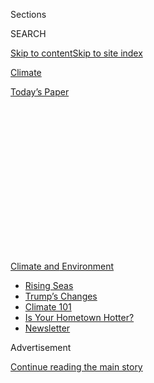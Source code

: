 <div id="app">

<div>

<div>

<div>

<div class="NYTAppHideMasthead css-1q2w90k e1suatyy0">

<div class="section css-ui9rw0 e1suatyy2">

<div class="css-eph4ug er09x8g0">

<div class="css-6n7j50">

</div>

<span class="css-1dv1kvn">Sections</span>

<div class="css-10488qs">

<span class="css-1dv1kvn">SEARCH</span>

</div>

[Skip to content](#site-content)[Skip to site
index](#site-index)

</div>

<div id="masthead-section-label" class="css-1wr3we4 eaxe0e00">

[Climate](https://www.nytimes.com/section/climate)

</div>

<div class="css-10698na e1huz5gh0">

</div>

</div>

<div id="masthead-bar-one" class="section hasLinks css-15hmgas e1csuq9d3">

<div class="css-uqyvli e1csuq9d0">

</div>

<div class="css-1uqjmks e1csuq9d1">

</div>

<div class="css-9e9ivx">

[](https://myaccount.nytimes.com/auth/login?response_type=cookie&client_id=vi)

</div>

<div class="css-1bvtpon e1csuq9d2">

[Today’s
Paper](https://www.nytimes.com/section/todayspaper)

</div>

</div>

</div>

</div>

<div data-aria-hidden="false">

<div id="site-content" data-role="main">

<div>

<div class="css-1aor85t" style="opacity:0.000000001;z-index:-1;visibility:hidden">

<div class="css-1hqnpie">

<div class="css-epjblv">

<span class="css-17xtcya">[Climate](/section/climate)</span><span class="css-x15j1o">|</span><span class="css-fwqvlz">Climate
Change Fills Storms With More Rain, Analysis
Shows</span>

</div>

<div class="css-k008qs">

<div class="css-1iwv8en">

<span class="css-18z7m18"></span>

<div>

</div>

</div>

<span class="css-1n6z4y">https://nyti.ms/2LTn3fH</span>

<div class="css-1705lsu">

<div class="css-4xjgmj">

<div class="css-4skfbu" data-role="toolbar" data-aria-label="Social Media Share buttons, Save button, and Comments Panel with current comment count" data-testid="share-tools">

  - 
  - 
  - 
  - 
    
    <div class="css-6n7j50">
    
    </div>

  - 
  - 

</div>

</div>

</div>

</div>

</div>

</div>

<div id="NYT_TOP_BANNER_REGION" class="css-13pd83m">

<div>

<div id="styln-prism-menu-1591906231550" class="section interactive-content interactive-size-medium css-1edisqu">

<div class="css-17ih8de interactive-body">

<div id="scroll-container" class="css-1gj85ro">

[<span class="styln-title-wrap"><span class="css-1pje3qr">Climate
and</span><span class="css-1pje3qr">
Environment</span></span>](https://www.nytimes.com/section/climate?action=click&pgtype=Article&state=default&region=TOP_BANNER&context=storylines_menu)

  - [Rising
    Seas](https://www.nytimes.com/2020/07/30/climate/sea-level-inland-floods.html?action=click&pgtype=Article&state=default&region=TOP_BANNER&context=storylines_menu)
  - [Trump’s
    Changes](https://www.nytimes.com/interactive/2020/climate/trump-environment-rollbacks.html?action=click&pgtype=Article&state=default&region=TOP_BANNER&context=storylines_menu)
  - [Climate 101](https://www.nytimes.com/interactive/2020/04/19/climate/climate-crash-course-1.html?action=click&pgtype=Article&state=default&region=TOP_BANNER&context=storylines_menu)
  - [Is Your Hometown
    Hotter?](https://www.nytimes.com/interactive/2018/08/30/climate/how-much-hotter-is-your-hometown.html?action=click&pgtype=Article&state=default&region=TOP_BANNER&context=storylines_menu)
  - [Newsletter](https://www.nytimes.com/newsletters/climate-change?action=click&pgtype=Article&state=default&region=TOP_BANNER&context=storylines_menu)

</div>

</div>

</div>

</div>

</div>

<div id="top-wrapper" class="css-1sy8kpn">

<div id="top-slug" class="css-l9onyx">

Advertisement

</div>

[Continue reading the main
story](#after-top)

<div class="ad top-wrapper" style="text-align:center;height:100%;display:block;min-height:250px">

<div id="top" class="place-ad" data-position="top" data-size-key="top">

</div>

</div>

<div id="after-top">

</div>

</div>

<div>

<div id="sponsor-wrapper" class="css-1hyfx7x">

<div id="sponsor-slug" class="css-19vbshk">

Supported by

</div>

[Continue reading the main
story](#after-sponsor)

<div id="sponsor" class="ad sponsor-wrapper" style="text-align:center;height:100%;display:block">

</div>

<div id="after-sponsor">

</div>

</div>

<div class="css-186x18t">

</div>

<div class="css-1vkm6nb ehdk2mb0">

# Climate Change Fills Storms With More Rain, Analysis Shows

</div>

<div class="css-79elbk" data-testid="photoviewer-wrapper">

<div class="css-z3e15g" data-testid="photoviewer-wrapper-hidden">

</div>

<div class="css-1a48zt4 ehw59r15" data-testid="photoviewer-children">

![<span class="css-16f3y1r e13ogyst0" data-aria-hidden="true">A flooded
street in New Orleans on
Wednesday. </span><span class="css-cnj6d5 e1z0qqy90" itemprop="copyrightHolder"><span class="css-1ly73wi e1tej78p0">Credit...</span><span><span>Ryan
Pasternak</span></span></span>](https://static01.nyt.com/images/2019/07/12/climate/12cli-hurricane/merlin_157775076_c3e8db74-4a14-42da-9711-b9e49beef4b3-articleLarge.jpg?quality=75&auto=webp&disable=upscale)

</div>

</div>

<div class="css-18e8msd">

<div class="css-vp77d3 epjyd6m0">

<div class="css-hus3qt ey68jwv0" data-aria-hidden="true">

[![Kendra
Pierre-Louis](https://static01.nyt.com/images/2018/07/16/multimedia/author-kendra-pierre-louis/author-kendra-pierre-louis-thumbLarge.png
"Kendra Pierre-Louis")](https://www.nytimes.com/by/kendra-pierre-louis)

</div>

<div class="css-1baulvz">

By [<span class="css-1baulvz last-byline" itemprop="name">Kendra
Pierre-Louis</span>](https://www.nytimes.com/by/kendra-pierre-louis)

</div>

</div>

  - July 11,
    2019

  - 
    
    <div class="css-4xjgmj">
    
    <div class="css-d8bdto" data-role="toolbar" data-aria-label="Social Media Share buttons, Save button, and Comments Panel with current comment count" data-testid="share-tools">
    
      - 
      - 
      - 
      - 
        
        <div class="css-6n7j50">
        
        </div>
    
      - 
      - 
    
    </div>
    
    </div>

</div>

</div>

<div class="section meteredContent css-1r7ky0e" name="articleBody" itemprop="articleBody">

<div class="css-1fanzo5 StoryBodyCompanionColumn">

<div class="css-53u6y8">

When a tropical storm is approaching, its intensity or wind speed often
gets the bulk of the attention. But as [Tropical Storm Barry bore down
on the Gulf
Coast](https://www.nytimes.com/2019/07/11/us/hurricane-barry-tropical-storm-questions.html),
it was the water that the storm would bring with it that had weather
watchers worried.

The National Weather Service called for roughly 10 to 20 inches of rain
to fall from late [Thursday night through
Saturday](https://www.nytimes.com/2019/07/11/us/hurricane-barry-tropical-storm-questions.html).
The average rainfall for July in New Orleans, which is in the path of
the storm, is just under six inches.

And Tropical Storm Barry, which may become a Category 1 hurricane before
making landfall, will drop rain on already saturated land. On Wednesday,
the region was hit by severe thunderstorms, which dropped as much as
seven inches of rain according to [preliminary National Weather Service
data](https://w2.weather.gov/climate/getclimate.php?date=&wfo=lix&sid=LA&pil=RTPxx&recent=yes&specdate=2019-07-11+00%3A34%3A52).

“Climate change is in general increasing the frequency and intensity of
heavy rainfall storms,” said Andreas Prein, a project scientist with the
National Center for Atmospheric Research.

</div>

</div>

<div class="css-1fanzo5 StoryBodyCompanionColumn">

<div class="css-53u6y8">

This week’s rainfall came after the region experienced an extremely wet
spring, causing the region’s rivers to swell, and raising concerns that
the upcoming storm may overtop levees in New Orleans. “If you look at
the records, mostly it’s the water that kills most people,” Dr. Prein
said.

In an email interview, David Gochis, a hydrometerological scientist at
the National Center for Atmospheric Research, said that flooding of the
Mississippi River had left very little room to accommodate additional
water, and that the storm surge would inhibit river water from flowing
out to sea.

“The ingredients are there for a real catastrophe if the flood control
infrastructure simply gets overwhelmed,” he said.

</div>

</div>

<div>

</div>

<div class="css-1fanzo5 StoryBodyCompanionColumn">

<div class="css-53u6y8">

In recent years, researchers have found that hurricanes have lingered
longer, as Barry is expected to do, and dumped more rainfall — a sign of
climate change, said Christina Patricola, a research scientist at
Lawrence Berkeley National Laboratory, and a co-author of [a study that
found that climate
chang](https://www.nature.com/articles/s41586-018-0673-2)e is making
tropical cyclones wetter. (Tropical cyclones include both hurricanes and
tropical storms, which are hurricanes’ less speedier kin.)

</div>

</div>

<div class="css-1fanzo5 StoryBodyCompanionColumn">

<div class="css-53u6y8">

Researchers have been studying the effects of climate change on tropical
cyclones because those sorts of storms are driven by warm water. Water
in the gulf is 0.5 to 2 degrees Celsius warmer, according to Dr. Prein,
who said: “This is really increasing the likelihood of a hurricane to
form in this basin. And it will increase the intensity of the hurricane
as
well.”

<div id="NYT_MAIN_CONTENT_1_REGION" class="css-9tf9ac">

<div>

<div id="styln-prism-guide-1593610178459" class="section interactive-content interactive-size-medium css-1ftcdic">

<div class="css-17ih8de interactive-body">

<div id="prism-freeform-block-37356" class="css-19mumt8" data-role="complementary" data-storyline="Climate and Environment" data-truncated="false" tabindex="0">

<div class="css-a8d9oz">

<div>

[](https://www.nytimes.com/section/climate?action=click&pgtype=Article&state=default&region=MAIN_CONTENT_1&context=storylines_keepup)

### Climate and Environment ›

#### Keep Up on the Latest Climate News

Updated July 30, 2020

Here’s what you need to know about the latest climate change news this
week:

  -   - [Floods
        in](https://www.nytimes.com/2020/07/30/climate/bangladesh-floods.html?action=click&pgtype=Article&state=default&region=MAIN_CONTENT_1&context=storylines_keepup)[Bangladesh](https://www.nytimes.com/2020/07/30/climate/bangladesh-floods.html?action=click&pgtype=Article&state=default&region=MAIN_CONTENT_1&context=storylines_keepup)
        are punishing the people least responsible for climate change.
      - As climate change raises sea levels, [storm surges and high
        tides](https://www.nytimes.com/2020/07/30/climate/sea-level-inland-floods.html?action=click&pgtype=Article&state=default&region=MAIN_CONTENT_1&context=storylines_keepup)
        are likely to push farther inland.
      - The E.P.A. inspector general plans to investigate whether a
        rollback of fuel efficiency standards [violated government
        rules](https://www.nytimes.com/2020/07/27/climate/trump-fuel-efficiency-rule.html?action=click&pgtype=Article&state=default&region=MAIN_CONTENT_1&context=storylines_keepup).

<div id="styln-survey-component-37356" class="styln-survey-component">

</div>

</div>

</div>

</div>

</div>

</div>

</div>

</div>

Though storms can form at any time, the Atlantic hurricane season
stretches from June 1 through Nov. 30 because that is typically when the
Atlantic Ocean’s waters are warm enough to sustain storms. But t[he
oceans are now warmer than
ever](https://www.nytimes.com/2019/01/10/climate/ocean-warming-climate-change.html):
They have absorbed more than 90 percent of the heat caused by
human-released greenhouse gas emissions.

“We wanted to understand how climate change so far could have influenced
tropical cyclone events,” Dr. Patricola said about her study. “And then
the second part is to understand how future warming could influence
these events.”

The researchers used climate models to simulate how tropical cyclone
intensity, or wind speed, and rainfall would change if hurricanes like
Katrina, Irma and Maria had occurred absent climate change and under
future climate scenarios. They found that for all three storms, climate
change increased rainfall by up to 9 percent.

</div>

</div>

<div class="css-79elbk" data-testid="photoviewer-wrapper">

<div class="css-z3e15g" data-testid="photoviewer-wrapper-hidden">

</div>

<div class="css-1a48zt4 ehw59r15" data-testid="photoviewer-children">

![<span class="css-16f3y1r e13ogyst0" data-aria-hidden="true">A
satellite photo of Tropical Storm Barry in the Gulf of Mexico,
approaching the coast of Louisiana, on
Thursday. </span><span class="css-cnj6d5 e1z0qqy90" itemprop="copyrightHolder"><span class="css-1ly73wi e1tej78p0">Credit...</span><span>NASA/Reuters</span></span>](https://static01.nyt.com/images/2019/07/12/science/12cli-hurricane-3/merlin_157808871_9b9d8323-9d4a-449f-8e38-7b59e92a7fe2-articleLarge.jpg?quality=75&auto=webp&disable=upscale)

</div>

</div>

<div class="css-1fanzo5 StoryBodyCompanionColumn">

<div class="css-53u6y8">

This study is not the first to find that climate change is causing
tropical cyclones to have more rainfall. Studies on Hurricane Harvey
found that climate change contributed as[much as 38 percent, or 19
inches, of the more than 50 inches of rain that fell in some
places.](https://www.nytimes.com/2017/12/13/climate/hurricane-harvey-climate-change.html)
Dr. Patricola’s study broadens the research by using global climate
models and analyzing a large number of storms.

“What’s really interesting is that, regardless of the methodology that
you use, we’re starting to see more and more evidence that climate
change so far has been enhancing the rainfall on some of these recent
hurricane events,” she said.

</div>

</div>

<div class="css-1fanzo5 StoryBodyCompanionColumn">

<div class="css-53u6y8">

When the researchers looked at the impact on storms under some possible
future conditions, they found that under scenarios with higher
greenhouse gas emissions there would be more rainfall associated with
storms. The largest increases would occur over regions, like the Gulf
Coast, that also have the heaviest historical rainfalls.

In other words, the wetter places are just going to get
wetter.

</div>

</div>

<div class="css-1sngw6j">

[](https://www.nytimes.com/interactive/2019/07/11/us/hurricane-barry-map-tracker.html)

<div class="css-1eoytci">

![](https://static01.nyt.com/images/2019/07/11/us/live-map-hurricane-barry-path-promo-1562889517953/live-map-hurricane-barry-path-promo-1562889517953-articleLarge-v5254.png)

</div>

<div class="css-1rha1bf">

## Map: Tracking Tropical Storm Barry’s Path

Expected rainfall and path for a storm that threatens Louisiana.

</div>

</div>

<div class="css-1fanzo5 StoryBodyCompanionColumn">

<div class="css-53u6y8">

And the structure of cities may exacerbate the problem even further,
said Gabriele Villarini, an associate professor of civil and
environmental engineering at the University of Iowa.

At issue: Dirt absorbs water, but paved surfaces such as roads,
sidewalks and even the footprint of building homes that make up cities
don’t. The end result is that less water gets absorbed and the excess
inevitably has to go somewhere.

Dr. Villarini and his colleagues researched what might have happened in
Houston in 2017 during [Hurricane
Harvey](https://www.nytimes.com/video/us/100000005395222/hurricane-harveys-damage-in-texas.html)
if the area had been cropland. They looked at both the changes in
rainfall patterns that cities cause as well as differences in how water
behaves based on ground type. They found that the twin effects increased
the likelihood of extreme flooding by 21 times, he said.

In addition to factors faced by most cities, New Orleans has some unique
geological factors at play. There are degraded wetlands and a complex
drainage system that keeps much of the city dry enough for development
but has also contributed to roughly half of the city sinking below sea
level, making it especially vulnerable.

</div>

</div>

<div>

</div>

<div class="css-1fanzo5 StoryBodyCompanionColumn">

<div class="css-53u6y8">

Dr. Villarini noted that in the case of Hurricane Harvey, even absent
the impact of urbanization, there was “a huge amount of rainfall. And
I’m struggling to think how you would design a city so that basically
you would be able to zero out any effect of flooding.”

</div>

</div>

<div class="css-1fanzo5 StoryBodyCompanionColumn">

<div class="css-53u6y8">

Figuring out how to do that is something that researchers are working
on, particularly in places that, unlike New Orleans, are subject both to
intense rainfalls and intense periods of drought.

In places along the Texas Gulf Coast, for example, “we have too much
water during the floods and not enough water during the drought,” said
Qian Yang, a research associate in geology at the University of Texas at
Austin.

To help balance out that flow, Dr. Yang looked at a concept known as
[managed aquifer recharge and studied sites in
Texas.](https://iopscience.iop.org/article/10.1088/1748-9326/ab148e)

The idea is that because aquifers, or large bodies of permeable rock
that contain groundwater, get depleted during droughts, cities should
work to refill them during times of significant rainfall. The potential
benefit would be to avoid the large capital construction, and large
geographic footprint, that comes with building new reservoirs because
these aquifers already exist.

For the Houston area, the researchers found that under high flow
scenarios they could recharge aquifers with roughly the same amount of
water as contained in Lake Mead, a [reservoir formed by the Hoover
Dam.](https://www.nytimes.com/2019/03/19/climate/colorado-river-water.html)

But in the case of extreme rain events like Hurricane Harvey and what is
expected of a potential Hurricane Barry, “you would need some sort of
interim storage because the aquifers can’t take the water in that fast,”
said Bridget R. Scanlon, a senior research scientist in geoscience at
the University of Texas at Austin and co-author on the study.

What many scientists and experts agree on: As climate change increases
extreme precipitation, [cities will need to
adapt](https://www.nytimes.com/2019/06/19/climate/seawalls-cities-cost-climate-change.html).

For more news on climate and the environment, [follow @NYTClimate on
Twitter](https://twitter.com/nytclimate).

</div>

</div>

</div>

<div>

</div>

<div>

</div>

<div>

</div>

<div>

<div id="bottom-wrapper" class="css-1ede5it">

<div id="bottom-slug" class="css-l9onyx">

Advertisement

</div>

[Continue reading the main
story](#after-bottom)

<div id="bottom" class="ad bottom-wrapper" style="text-align:center;height:100%;display:block;min-height:90px">

</div>

<div id="after-bottom">

</div>

</div>

</div>

</div>

</div>

## Site Index

<div>

</div>

## Site Information Navigation

  - [© <span>2020</span> <span>The New York Times
    Company</span>](https://help.nytimes.com/hc/en-us/articles/115014792127-Copyright-notice)

<!-- end list -->

  - [NYTCo](https://www.nytco.com/)
  - [Contact
    Us](https://help.nytimes.com/hc/en-us/articles/115015385887-Contact-Us)
  - [Work with us](https://www.nytco.com/careers/)
  - [Advertise](https://nytmediakit.com/)
  - [T Brand Studio](http://www.tbrandstudio.com/)
  - [Your Ad
    Choices](https://www.nytimes.com/privacy/cookie-policy#how-do-i-manage-trackers)
  - [Privacy](https://www.nytimes.com/privacy)
  - [Terms of
    Service](https://help.nytimes.com/hc/en-us/articles/115014893428-Terms-of-service)
  - [Terms of
    Sale](https://help.nytimes.com/hc/en-us/articles/115014893968-Terms-of-sale)
  - [Site
    Map](https://spiderbites.nytimes.com)
  - [Help](https://help.nytimes.com/hc/en-us)
  - [Subscriptions](https://www.nytimes.com/subscription?campaignId=37WXW)

</div>

</div>

</div>

</div>
